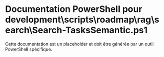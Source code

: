 # Documentation PowerShell pour development\scripts\roadmap\rag\search\Search-TasksSemantic.ps1

Cette documentation est un placeholder et doit être générée par un outil PowerShell spécifique.
